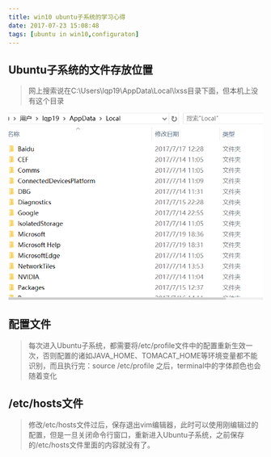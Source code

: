 ```yaml
---
title: win10 ubuntu子系统的学习心得
date: 2017-07-23 15:08:48
tags: [ubuntu in win10,configuraton]
---
```


## Ubuntu子系统的文件存放位置

> 网上搜索说在C:\Users\lqp19\AppData\Local\lxss目录下面，但本机上没有这个目录
<!--more-->
![image](/img/p1.PNG)

## 配置文件

> 每次进入Ubuntu子系统，都需要将/etc/profile文件中的配置重新生效一次，否则配置的诸如JAVA_HOME、TOMACAT_HOME等环境变量都不能识别，而且执行完：source /etc/profile 之后，terminal中的字体颜色也会随着变化 
> 

## /etc/hosts文件
> 修改/etc/hosts文件过后，保存退出vim编辑器，此时可以使用刚编辑过的配置，但是一旦关闭命令行窗口，重新进入Ubuntu子系统，之前保存的/etc/hosts文件里面的内容就没有了。